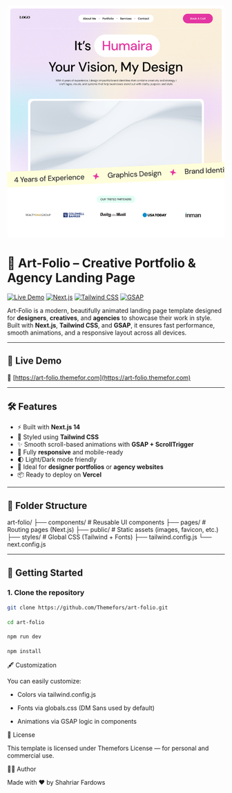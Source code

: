 ![Screenshot](./public/Landing-page.png)


# 🎨 Art-Folio – Creative Portfolio & Agency Landing Page

[![Live Demo](https://img.shields.io/badge/Live-Demo-blue)](https://art-folio.themefor.com)
[![Next.js](https://img.shields.io/badge/Built%20With-Next.js-000?logo=next.js)](https://nextjs.org/)
[![Tailwind CSS](https://img.shields.io/badge/Styled%20With-TailwindCSS-38B2AC?logo=tailwindcss)](https://tailwindcss.com/)
[![GSAP](https://img.shields.io/badge/Animated%20With-GSAP-88CE02?logo=greensock)](https://greensock.com/gsap/)

Art-Folio is a modern, beautifully animated landing page template designed for **designers**, **creatives**, and **agencies** to showcase their work in style. Built with **Next.js**, **Tailwind CSS**, and **GSAP**, it ensures fast performance, smooth animations, and a responsive layout across all devices.

---

## 🚀 Live Demo

🔗 [https://art-folio.themefor.com](https://art-folio.themefor.com)

---

## 🛠️ Features

- ⚡ Built with **Next.js 14**
- 💨 Styled using **Tailwind CSS**
- ✨ Smooth scroll-based animations with **GSAP + ScrollTrigger**
- 🎯 Fully **responsive** and mobile-ready
- 🌓 Light/Dark mode friendly
- 🎨 Ideal for **designer portfolios** or **agency websites**
- 📦 Ready to deploy on **Vercel**

---

## 📁 Folder Structure

art-folio/
├── components/ # Reusable UI components
├── pages/ # Routing pages (Next.js)
├── public/ # Static assets (images, favicon, etc.)
├── styles/ # Global CSS (Tailwind + Fonts)
├── tailwind.config.js
└── next.config.js


---

## 🚀 Getting Started

### 1. Clone the repository

```bash
git clone https://github.com/Themefors/art-folio.git

cd art-folio

npm run dev

npm install

```

🖋 Customization

You can easily customize:

- Colors via tailwind.config.js

- Fonts via globals.css (DM Sans used by default)

- Animations via GSAP logic in components

📃 License

This template is licensed under Themefors License — for personal and commercial use.

🙋‍♂️ Author

Made with ❤️ by Shahriar Fardows
